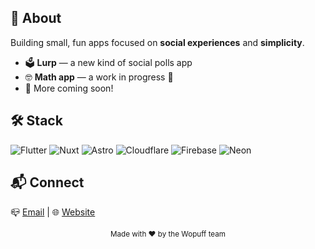 ## 🌱 About
Building small, fun apps focused on **social experiences** and **simplicity**.  

- 🗳️ **Lurp** — a new kind of social polls app
- 🤓 **Math app** — a work in progress 👀
- 💬 More coming soon!  

## 🛠️ Stack
![Flutter](https://img.shields.io/badge/Flutter-02569B?logo=flutter&logoColor=white)
![Nuxt](https://img.shields.io/badge/Nuxt-00DC82?logo=nuxt.js&logoColor=white)
![Astro](https://img.shields.io/badge/Astro-FF5A5F?logo=astro&logoColor=white)
![Cloudflare](https://img.shields.io/badge/Cloudflare-F38020?logo=cloudflare&logoColor=white)
![Firebase](https://img.shields.io/badge/Firebase-FFCA28?logo=firebase&logoColor=black)
![Neon](https://img.shields.io/badge/Neon-0093DD?logo=postgresql&logoColor=white)

## 📬 Connect
📪 [Email](mailto:hi@wopuff.com) | 🌐 [Website](https://wopuff.com)

<div align="center">
  <sub>Made with ❤️ by the Wopuff team</sub>
</div>
